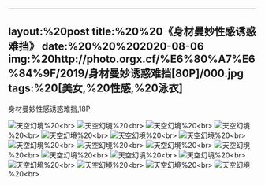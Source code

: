 ﻿---
layout:%20post
title:%20%20《身材曼妙性感诱惑难挡》
date:%20%20%202020-08-06
img:%20http://photo.orgx.cf/%E6%80%A7%E6%84%9F/2019/身材曼妙诱惑难挡[80P]/000.jpg
tags:%20[美女,%20性感,%20泳衣]
---

身材曼妙性感诱惑难挡,18P

![天空幻境](http://photo.orgx.cf/%E6%80%A7%E6%84%9F/2019/身材曼妙诱惑难挡[80P]/001.jpg%20''天空幻境'')%20<br>
![天空幻境](http://photo.orgx.cf/%E6%80%A7%E6%84%9F/2019/身材曼妙诱惑难挡[80P]/002.jpg%20''天空幻境'')%20<br>
![天空幻境](http://photo.orgx.cf/%E6%80%A7%E6%84%9F/2019/身材曼妙诱惑难挡[80P]/003.jpg%20''天空幻境'')%20<br>
![天空幻境](http://photo.orgx.cf/%E6%80%A7%E6%84%9F/2019/身材曼妙诱惑难挡[80P]/004.jpg%20''天空幻境'')%20<br>
![天空幻境](http://photo.orgx.cf/%E6%80%A7%E6%84%9F/2019/身材曼妙诱惑难挡[80P]/005.jpg%20''天空幻境'')%20<br>
![天空幻境](http://photo.orgx.cf/%E6%80%A7%E6%84%9F/2019/身材曼妙诱惑难挡[80P]/006.jpg%20''天空幻境'')%20<br>
![天空幻境](http://photo.orgx.cf/%E6%80%A7%E6%84%9F/2019/身材曼妙诱惑难挡[80P]/007.jpg%20''天空幻境'')%20<br>
![天空幻境](http://photo.orgx.cf/%E6%80%A7%E6%84%9F/2019/身材曼妙诱惑难挡[80P]/008.jpg%20''天空幻境'')%20<br>
![天空幻境](http://photo.orgx.cf/%E6%80%A7%E6%84%9F/2019/身材曼妙诱惑难挡[80P]/009.jpg%20''天空幻境'')%20<br>
![天空幻境](http://photo.orgx.cf/%E6%80%A7%E6%84%9F/2019/身材曼妙诱惑难挡[80P]/010.jpg%20''天空幻境'')%20<br>
![天空幻境](http://photo.orgx.cf/%E6%80%A7%E6%84%9F/2019/身材曼妙诱惑难挡[80P]/011.jpg%20''天空幻境'')%20<br>
![天空幻境](http://photo.orgx.cf/%E6%80%A7%E6%84%9F/2019/身材曼妙诱惑难挡[80P]/012.jpg%20''天空幻境'')%20<br>
![天空幻境](http://photo.orgx.cf/%E6%80%A7%E6%84%9F/2019/身材曼妙诱惑难挡[80P]/013.jpg%20''天空幻境'')%20<br>
![天空幻境](http://photo.orgx.cf/%E6%80%A7%E6%84%9F/2019/身材曼妙诱惑难挡[80P]/014.jpg%20''天空幻境'')%20<br>
![天空幻境](http://photo.orgx.cf/%E6%80%A7%E6%84%9F/2019/身材曼妙诱惑难挡[80P]/015.jpg%20''天空幻境'')%20<br>
![天空幻境](http://photo.orgx.cf/%E6%80%A7%E6%84%9F/2019/身材曼妙诱惑难挡[80P]/016.jpg%20''天空幻境'')%20<br>
![天空幻境](http://photo.orgx.cf/%E6%80%A7%E6%84%9F/2019/身材曼妙诱惑难挡[80P]/017.jpg%20''天空幻境'')%20<br>
![天空幻境](http://photo.orgx.cf/%E6%80%A7%E6%84%9F/2019/身材曼妙诱惑难挡[80P]/018.jpg%20''天空幻境'')%20<br>
